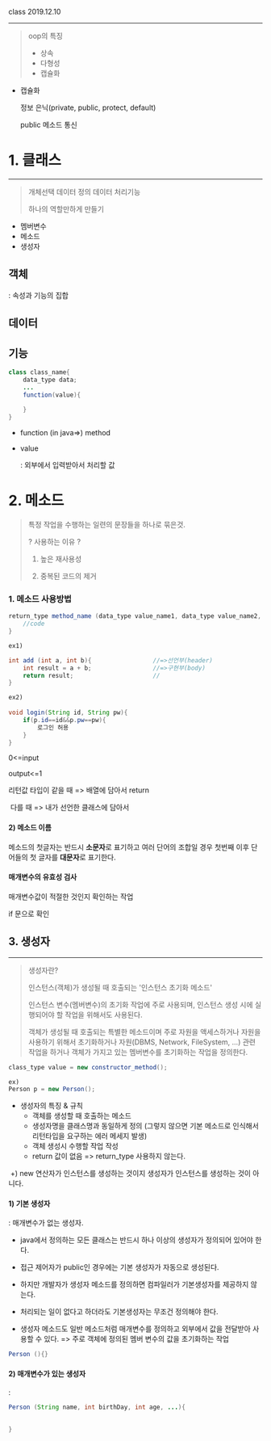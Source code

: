 class																						2019.12.10

---

> oop의 특징
>
> * 상속
> * 다형성
> * 캡슐화





* 캡슐화

  정보 은닉(private, public, protect, default)

  public 메소드 통신



# 1. 클래스

---

> 개체선택 데이터 정의 데이터 처리기능
>
> 하나의 역할만하게 만들기



* 멤버변수
* 메소드
* 생성자



## 객체 

: 속성과 기능의 집합







## 데이터







## 기능



```java
class class_name{
	data_type data;
    ...
    function(value){
        
    }
}

```



* function (in java=>) method

* value

  : 외부에서 입력받아서 처리할 값







# 2. 메소드

> 특정 작업을 수행하는 일련의 문장들을 하나로 묶은것.
>
> ? 사용하는 이유 ?
>
> 1. 높은 재사용성
>
> 2. 중복된 코드의 제거



### 1. 메소드 사용방법

```java
return_type method_name (data_type value_name1, data_type value_name2, ...){
    //code
}

ex1)

int add (int a, int b){					//=>선언부(header)
    int result = a + b;					//=>구현부(body)
    return result;						//
}

ex2)
    
void login(String id, String pw){
    if(p.id==id&&p.pw==pw){
        로그인 허용
    }
}
```



0<=input

output<=1



리턴값 타입이 같을 때 => 배열에 담아서 return

​						 다를 때 => 내가 선언한 클래스에 담아서



#### 2) 메소드 이름

메소드의 첫글자는 반드시 **소문자**로 표기하고 여러 단어의 조합일 경우 첫번째 이후 단어들의 첫 글자를 **대문자**로 표기한다.







#### 매개변수의 유효성 검사

매개변수값이 적절한 것인지 확인하는 작업

if 문으로 확인



## 3. 생성자

---

> 생성자란?
>
> 인스턴스(객체)가 생성될 때 호출되는 '인스턴스 초기화 메소드'
>
> 인스턴스 변수(멤버변수)의 초기화 작업에 주로 사용되며, 인스턴스 생성 시에 실행되어야 할 작업을 위해서도 사용된다.
>
>  
>
> 객체가 생성될 때 호출되는 특별한 메소드이며 주로 자원을 액세스하거나 자원을 사용하기 위해서 초기화하거나 자원(DBMS, Network, FileSystem, ...) 관련 작업을 하거나 객체가 가지고 있는 멤버변수를 초기화하는 작업을 정의한다.
>
> 



```java
class_type value = new constructor_method();

ex)
Person p = new Person();
```



* 생성자의 특징 & 규칙
  * 객체를 생성할 때 호출하는 메소드
  * 생성자명을 클래스명과 동일하게 정의 (그렇지 않으면 기본 메소드로 인식해서 리턴타입을 요구하는 에러 메세지 발생)
  * 객체 생성시 수행할 작업 작성
  * return 값이 없음 => return_type 사용하지 않는다.





​	+) new 연산자가 인스턴스를 생성하는 것이지 생성자가 인스턴스를 생성하는 것이 아니다.



#### 1) 기본 생성자

: 매개변수가 없는 생성자.

* java에서 정의하는 모든 클래스는 반드시 하나 이상의 생성자가 정의되어 있어야 한다.

* 접근 제어자가 public인 경우에는 기본 생성자가 자동으로 생성된다.

* 하지만 개발자가 생성자 메소드를 정의하면 컴파일러가 기본생성자를 제공하지 않는다.

* 처리되는 일이 없다고 하더라도 기본생성자는 무조건 정의해야 한다.
* 생성자 메소드도 일반 메소드처럼 매개변수를 정의하고 외부에서 값을 전달받아 사용할 수 있다.
  	=> 주로 객체에 정의된 멤버 변수의 값을 초기화하는 작업

```java
Person (){}
```







#### 2) 매개변수가 있는 생성자

:



```java
Person (String name, int birthDay, int age, ...){
    
    
}
```

